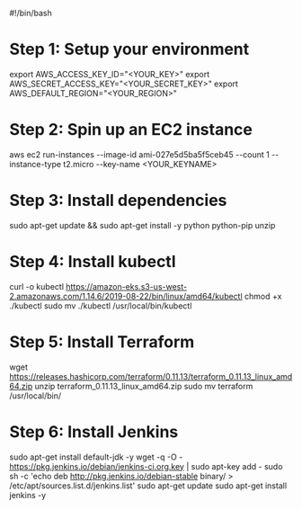 #!/bin/bash

# Step 1: Setup your environment
export AWS_ACCESS_KEY_ID="<YOUR_KEY>"
export AWS_SECRET_ACCESS_KEY="<YOUR_SECRET_KEY>"
export AWS_DEFAULT_REGION="<YOUR_REGION>"

# Step 2: Spin up an EC2 instance
aws ec2 run-instances --image-id ami-027e5d5ba5f5ceb45 --count 1 --instance-type t2.micro --key-name <YOUR_KEYNAME> 

# Step 3: Install dependencies
sudo apt-get update && sudo apt-get install -y python python-pip unzip

# Step 4: Install kubectl
curl -o kubectl https://amazon-eks.s3-us-west-2.amazonaws.com/1.14.6/2019-08-22/bin/linux/amd64/kubectl
chmod +x ./kubectl
sudo mv ./kubectl /usr/local/bin/kubectl

# Step 5: Install Terraform
wget https://releases.hashicorp.com/terraform/0.11.13/terraform_0.11.13_linux_amd64.zip
unzip terraform_0.11.13_linux_amd64.zip
sudo mv terraform /usr/local/bin/

# Step 6: Install Jenkins
sudo apt-get install default-jdk -y
wget -q -O - https://pkg.jenkins.io/debian/jenkins-ci.org.key | sudo apt-key add -
sudo sh -c 'echo deb http://pkg.jenkins.io/debian-stable binary/ > /etc/apt/sources.list.d/jenkins.list'
sudo apt-get update
sudo apt-get install jenkins -y 
